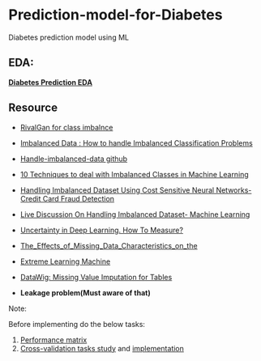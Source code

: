 # Prediction-model-for-Diabetes
Diabetes prediction model using ML

## EDA:

**[Diabetes Prediction EDA](https://www.kaggle.com/emregur/diabetes-classification-0-892)**

## Resource

* [RivalGan for class imbalnce](https://github.com/ygrepo/RivalGan)
* [Imbalanced Data : How to handle Imbalanced Classification Problems](https://www.analyticsvidhya.com/blog/2020/07/10-techniques-to-deal-with-class-imbalance-in-machine-learning/#:~:text=Resampling%20Technique,class%20(over%2Dsampling).)
* [Handle-imbalanced-data github](https://github.com/benai9916/Handle-imbalanced-data/tree/master)
* [10 Techniques to deal with Imbalanced Classes in Machine Learning](https://www.analyticsvidhya.com/blog/2020/07/10-techniques-to-deal-with-class-imbalance-in-machine-learning/#:~:text=Resampling%20Technique,class%20(over%2Dsampling).)
* [Handling Imbalanced Dataset Using Cost Sensitive Neural Networks- Credit Card Fraud Detection
](https://www.youtube.com/watch?v=y8zqS7cfi6o)
* [Live Discussion On Handling Imbalanced Dataset- Machine Learning](https://youtu.be/pDw_JHHvj-0)
* [Uncertainty in Deep Learning. How To Measure?](https://towardsdatascience.com/my-deep-learning-model-says-sorry-i-dont-know-the-answer-that-s-absolutely-ok-50ffa562cb0b)
* [The_Effects_of_Missing_Data_Characteristics_on_the](https://github.com/sayan0506/Prediction-model-for-Diabetes/blob/main/The_Effects_of_Missing_Data_Characteristics_on_the.pdf)

* [Extreme Learning Machine](https://towardsdatascience.com/introduction-to-extreme-learning-machines-c020020ff82b)
* [DataWig: Missing Value Imputation for Tables](https://www.jmlr.org/papers/volume20/18-753/18-753.pdf)
* **Leakage problem(Must aware of that)**

Note:

Before implementing do the below tasks:

1. [Performance matrix](https://www.youtube.com/watch?v=7062skdX05Y)
2. [Cross-validation tasks study](https://www.youtube.com/watch?v=7062skdX05Y)
 and [implementation](https://youtu.be/fKz-SgScM3Q)
